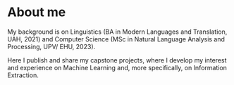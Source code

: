 # About me

My background is on Linguistics (BA in Modern Languages and Translation, UAH, 2021) and Computer Science (MSc in Natural Language Analysis and Processing, UPV/ EHU, 2023). 

Here I publish and share my capstone projects, where I develop my interest and experience on Machine Learning and, more specifically, on Information Extraction.
